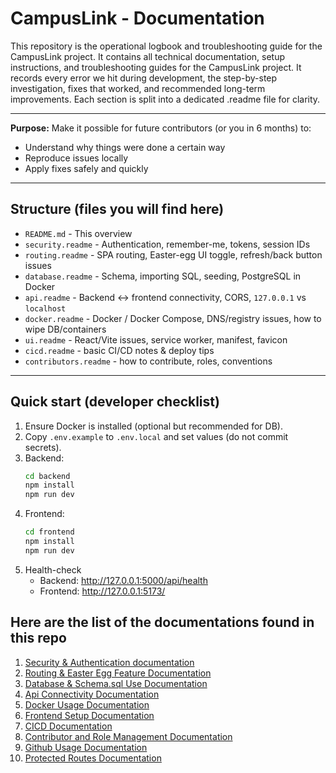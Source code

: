 # CampusLink - Documentation

This repository is the operational logbook and troubleshooting guide for the CampusLink project. It contains all technical documentation, setup instructions, and troubleshooting guides for the CampusLink project. It records every error we hit during development, the step-by-step investigation, fixes that worked,
and recommended long-term improvements.
Each section is split into a dedicated .readme file for clarity.

---

**Purpose:**
Make it possible for future contributors (or you in 6 months) to:

- Understand why things were done a certain way
- Reproduce issues locally
- Apply fixes safely and quickly

---

## Structure (files you will find here)

- `README.md` - This overview
- `security.readme` - Authentication, remember-me, tokens, session IDs
- `routing.readme` - SPA routing, Easter-egg UI toggle, refresh/back button issues
- `database.readme` - Schema, importing SQL, seeding, PostgreSQL in Docker
- `api.readme` - Backend <-> frontend connectivity, CORS, `127.0.0.1` vs `localhost`
- `docker.readme` - Docker / Docker Compose, DNS/registry issues, how to wipe DB/containers
- `ui.readme` - React/Vite issues, service worker, manifest, favicon
- `cicd.readme` - basic CI/CD notes & deploy tips
- `contributors.readme` - how to contribute, roles, conventions

---

## Quick start (developer checklist)

1. Ensure Docker is installed (optional but recommended for DB).
2. Copy `.env.example` to `.env.local` and set values (do not commit secrets).
3. Backend:
   ```bash
   cd backend
   npm install
   npm run dev
   ```
4. Frontend:
   ```bash
   cd frontend
   npm install
   npm run dev
   ```
5. Health-check
   - Backend: http://127.0.0.1:5000/api/health
   - Frontend: http://127.0.0.1:5173/

## Here are the list of the documentations found in this repo

1. [Security & Authentication documentation](https://github.com/LogicLabs-Academy/Campus-Link-Documentation)
2. [Routing & Easter Egg Feature Documentation](https://github.com/LogicLabs-Academy/Campus-Link-Documentation)
3. [Database & Schema.sql Use Documentation](https://github.com/LogicLabs-Academy/Campus-Link-Documentation)
4. [Api Connectivity Documentation](https://github.com/LogicLabs-Academy/Campus-Link-Documentation)
5. [Docker Usage Documentation](https://github.com/LogicLabs-Academy/Campus-Link-Documentation)
6. [Frontend Setup Documentation](https://github.com/LogicLabs-Academy/Campus-Link-Documentation)
7. [CICD Documentation](https://github.com/LogicLabs-Academy/Campus-Link-Documentation)
8. [Contributor and Role Management Documentation](https://github.com/LogicLabs-Academy/Campus-Link-Documentation)
9. [Github Usage Documentation](https://github.com/LogicLabs-Academy/Campus-Link-Documentation)
10. [Protected Routes Documentation](https://github.com/LogicLabs-Academy/Campus-Link-Documentation)


